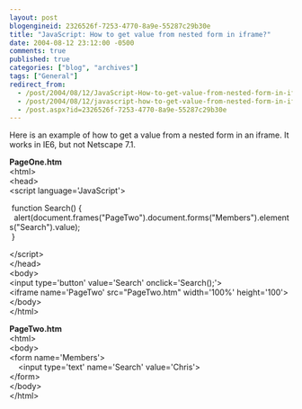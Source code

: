 ```yaml
---
layout: post
blogengineid: 2326526f-7253-4770-8a9e-55287c29b30e
title: "JavaScript: How to get value from nested form in iframe?"
date: 2004-08-12 23:12:00 -0500
comments: true
published: true
categories: ["blog", "archives"]
tags: ["General"]
redirect_from: 
  - /post/2004/08/12/JavaScript-How-to-get-value-from-nested-form-in-iframe
  - /post/2004/08/12/javascript-how-to-get-value-from-nested-form-in-iframe
  - /post.aspx?id=2326526f-7253-4770-8a9e-55287c29b30e
---
```

<!-- more -->
<P>Here is an example of how to get a value from a nested form in an iframe. It works in IE6, but not Netscape 7.1.</P>
<P><STRONG>PageOne.htm<BR></STRONG>&lt;html&gt;<BR>&lt;head&gt;<BR>&lt;script language='JavaScript'&gt;</P>
<P>&nbsp;function Search() {<BR>&nbsp;&nbsp;alert(document.frames("PageTwo").document.forms("Members").elements("Search").value);<BR>&nbsp;}</P>
<P>&lt;/script&gt;<BR>&lt;/head&gt;<BR>&lt;body&gt;<BR>&lt;input type='button' value='Search' onclick='Search();'&gt;<BR>&lt;iframe name='PageTwo' src="PageTwo.htm" width='100%' height='100'&gt;<BR>&lt;/body&gt;<BR>&lt;/html&gt;</P>
<P><STRONG>PageTwo.htm<BR></STRONG>&lt;html&gt;<BR>&lt;body&gt;<BR>&lt;form name='Members'&gt;<BR>&nbsp;&nbsp;&nbsp; &lt;input type='text' name='Search' value='Chris'&gt;<BR>&lt;/form&gt;<BR>&lt;/body&gt;<BR>&lt;/html&gt;</P>
